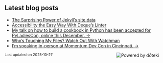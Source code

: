 ## Latest blog posts

<!-- blog start -->
- [The Surprising Power of Jekyll’s site.data](https://readwriterachel.com/things-i-learned/2025/10/21/jekyll-site-data.html)
- [Accessibility the Easy Way With Deque’s Linter](https://readwriterachel.com/things-i-learned/housekeeping/2025/10/04/accessibility-linter.html)
- [My talk on how to build a cookbook in Python has been accepted for PyLadiesCon, online this December. →](https://2025.conference.pyladies.com/en/)
- [Who’s Touching My Files? Watch Out With Watchman](https://readwriterachel.com/things-i-learned/2025/09/25/watchman-watch-files.html)
- [I’m speaking in-person at Momentum Dev Con in Cincinnati. →](https://momentumdevcon.com/)
<!-- blog end -->

<sub>Last updated on <!-- last_updated start -->2025-10-27<!-- last_updated end --></sub>
<a href="https://doteki.org"><img src="https://img.shields.io/badge/powered_by-d%C5%8Dteki-0?style=flat-square&labelColor=202b2d&color=5E936C" align="right" alt="Powered by dōteki"></a>
